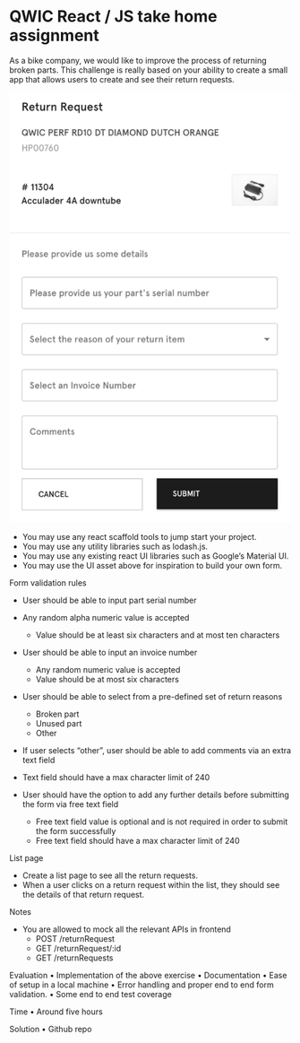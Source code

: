 # QWIC React / JS take home assignment

As a bike company, we would like to improve the process of returning broken parts. This challenge is really based on your ability to create a small app that allows users to create and see their return requests.

![](assets/form.png)

-   You may use any react scaffold tools to jump start your project.
-   You may use any utility libraries such as lodash.js.
-   You may use any existing react UI libraries such as Google’s Material UI.
-   You may use the UI asset above for inspiration to build your own form.

Form validation rules

-   User should be able to input part serial number
-   Any random alpha numeric value is accepted
    -   Value should be at least six characters and at most ten characters
-   User should be able to input an invoice number
    -   Any random numeric value is accepted
    -   Value should be at most six characters
-   User should be able to select from a pre-defined set of return reasons

    -   Broken part
    -   Unused part
    -   Other

-   If user selects “other”, user should be able to add comments via an extra text field
-   Text field should have a max character limit of 240
-   User should have the option to add any further details before submitting the form via free text field
    -   Free text field value is optional and is not required in order to submit the form successfully
    -   Free text field should have a max character limit of 240

List page

-   Create a list page to see all the return requests.
-   When a user clicks on a return request within the list, they should see the details of that return request.

Notes

-   You are allowed to mock all the relevant APIs in frontend
    -   POST /returnRequest
    -   GET /returnRequest/:id
    -   GET /returnRequests

Evaluation
• Implementation of the above exercise
• Documentation
• Ease of setup in a local machine
• Error handling and proper end to end form validation.
• Some end to end test coverage

Time
• Around five hours

Solution
• Github repo

